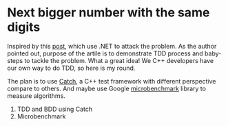 # Next bigger number with the same digits

Inspired by this [post](https://dotblogs.com.tw/hatelove/2017/02/08/codewars-next-bigger-number-by-tdd), which use .NET to attack the problem. As the author pointed out, purpose of the artile is to demonstrate TDD process and baby-steps to tackle the problem. What a great idea! We C++ developers have our own way to do TDD, so here is my round.

The plan is to use [Catch](https://github.com/philsquared/Catch), a C++ test framework with different perspective compare to others. And maybe use Google [microbenchmark](https://github.com/google/benchmark) library to measure algorithms.

1. TDD and BDD using Catch
2. Microbenchmark
